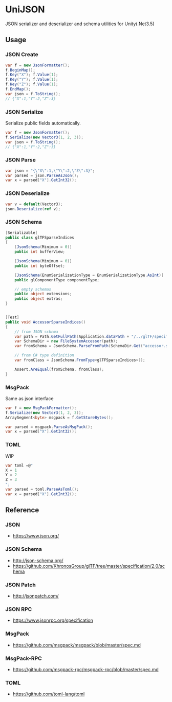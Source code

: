 # UniJSON
JSON serializer and deserializer and schema utilities for Unity(.Net3.5)

## Usage

### JSON Create

```cs
var f = new JsonFormatter();
f.BeginMap();
f.Key("X"); f.Value(1);
f.Key("Y"); f.Value(1);
f.Key("Z"); f.Value(1);
f.EndMap();
var json = f.ToString();
// {"X":1,"Y":2,"Z":3}
```

### JSON Serialize

Serialize public fields automatically.

```cs
var f = new JsonFormatter();
f.Serialize(new Vector3(1, 2, 3));
var json = f.ToString();
// {"X":1,"Y":2,"Z":3}
```

### JSON Parse

```cs
var json = "{\"X\":1,\"Y\":2,\"Z\":3}";
var parsed = json.ParseAsJson();
var x = parsed["X"].GetInt32();
```

### JSON Deserialize

```cs
var v = default(Vector3);
json.Deserialize(ref v);
```

### JSON Schema

```cs
[Serializable]
public class glTFSparseIndices
{
    [JsonSchema(Minimum = 0)]
    public int bufferView;

    [JsonSchema(Minimum = 0)]
    public int byteOffset;

    [JsonSchema(EnumSerializationType = EnumSerializationType.AsInt)]
    public glComponentType componentType;

    // empty schemas
    public object extensions;
    public object extras;
}


[Test]
public void AccessorSparseIndices()
{
    // from JSON schema
    var path = Path.GetFullPath(Application.dataPath + "/../glTF/specification/2.0/schema");
    var SchemaDir = new FileSystemAccessor(path);
    var fromSchema = JsonSchema.ParseFromPath(SchemaDir.Get("accessor.sparse.indices.schema.json"));

    // from C# type definition
    var fromClass = JsonSchema.FromType<glTFSparseIndices>();

    Assert.AreEqual(fromSchema, fromClass);
}
```

### MsgPack

Same as json interface

```cs
var f = new MsgPackFormatter();
f.Serialize(new Vector3(1, 2, 3));
ArraySegment<byte> msgpack = f.GetStoreBytes();

var parsed = msgpack.ParseAsMsgPack();
var x = parsed["X"].GetInt32();
```

### TOML

WIP

```cs
var toml =@"
X = 1
Y = 2
Z = 3
";
var parsed = toml.ParseAsToml();
var x = parsed["X"].GetInt32();
```

## Reference
### JSON

* https://www.json.org/

### JSON Schema

* http://json-schema.org/
* https://github.com/KhronosGroup/glTF/tree/master/specification/2.0/schema

### JSON Patch

* http://jsonpatch.com/

### JSON RPC

* https://www.jsonrpc.org/specification


### MsgPack

* https://github.com/msgpack/msgpack/blob/master/spec.md

### MsgPack-RPC

* https://github.com/msgpack-rpc/msgpack-rpc/blob/master/spec.md

### TOML

* https://github.com/toml-lang/toml
 
